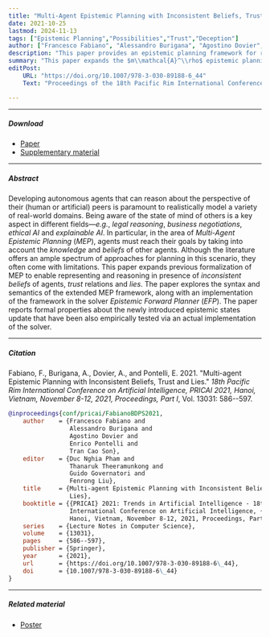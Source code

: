 ```yaml
---
title: "Multi-Agent Epistemic Planning with Inconsistent Beliefs, Trust and Lies"
date: 2021-10-25
lastmod: 2024-11-13
tags: ["Epistemic Planning","Possibilities","Trust","Deception"]
author: ["Francesco Fabiano", "Alessandro Burigana", "Agostino Dovier", "Enrico Pontelli", "Tran Cao Son"]
description: "This paper provides an epistemic planning framework for reasoning about inconsistent beliefs of agents, trust relations and lies. PRICAI 2021." 
summary: "This paper expands the $m\\mathcal{A}^\\rho$ epistemic planning framework in order to reasoning about inconsistent beliefs of agents, trust relations and lies. The paper provides both syntax and semantics of the generalized framework, together with an implementation in the Epistemic Forward Planner (EFP) solver." 
editPost:
    URL: "https://doi.org/10.1007/978-3-030-89188-6_44"
    Text: "Proceedings of the 18th Pacific Rim International Conference on Artificial Intelligence, PRICAI 2021"

---
```


---

##### Download

+ [Paper](https://doi.org/10.1007/978-3-030-89188-6_44)
+ [Supplementary material](supplementary.pdf)

---

##### Abstract

Developing autonomous agents that can reason about the perspective of their (human or artificial) peers is paramount to realistically model a variety of real-world domains. Being aware of the state of mind of others is a key aspect in different fields—*e.g.*, *legal reasoning*, *business negotiations*, *ethical AI* and *explainable AI*. In particular, in the area of *Multi-Agent Epistemic Planning* (*MEP*), agents must reach their goals by taking into account the *knowledge* and *beliefs* of other agents. Although the literature offers an ample spectrum of approaches for planning in this scenario, they often come with limitations. This paper expands previous formalization of MEP to enable representing and reasoning in presence of *inconsistent beliefs* of agents, *trust* relations and *lies*. The paper explores the syntax and semantics of the extended MEP framework, along with an implementation of the framework in the solver *Epistemic Forward Planner* (*EFP*). The paper reports formal properties about the newly introduced epistemic states update that have been also empirically tested via an actual implementation of the solver.

---

##### Citation

Fabiano, F., Burigana, A., Dovier, A., and Pontelli, E. 2021. "Multi-agent Epistemic Planning with Inconsistent Beliefs, Trust and Lies." *18th Pacific Rim International Conference on Artificial Intelligence, PRICAI 2021, Hanoi, Vietnam, November 8-12, 2021, Proceedings, Part I*, Vol. 13031: 586--597.

```BibTeX
@inproceedings{conf/pricai/FabianoBDPS2021,
    author    = {Francesco Fabiano and
                 Alessandro Burigana and
                 Agostino Dovier and
                 Enrico Pontelli and
                 Tran Cao Son},
    editor    = {Duc Nghia Pham and
                 Thanaruk Theeramunkong and
                 Guido Governatori and
                 Fenrong Liu},
    title     = {Multi-agent Epistemic Planning with Inconsistent Beliefs, Trust and
                 Lies},
    booktitle = {{PRICAI} 2021: Trends in Artificial Intelligence - 18th Pacific Rim
                 International Conference on Artificial Intelligence, {PRICAI} 2021,
                 Hanoi, Vietnam, November 8-12, 2021, Proceedings, Part {I}},
    series    = {Lecture Notes in Computer Science},
    volume    = {13031},
    pages     = {586--597},
    publisher = {Springer},
    year      = {2021},
    url       = {https://doi.org/10.1007/978-3-030-89188-6\_44},
    doi       = {10.1007/978-3-030-89188-6\_44}
}
```

---

##### Related material

+ [Poster](poster.pdf)
